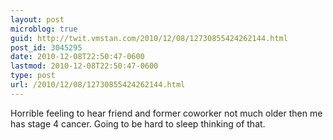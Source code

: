 ```yaml
---
layout: post
microblog: true
guid: http://twit.vmstan.com/2010/12/08/12730855424262144.html
post_id: 3045295
date: 2010-12-08T22:50:47-0600
lastmod: 2010-12-08T22:50:47-0600
type: post
url: /2010/12/08/12730855424262144.html
---
```

Horrible feeling to hear friend and former coworker not much older then me has stage 4 cancer. Going to be hard to sleep thinking of that.
